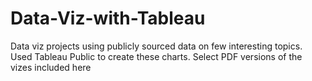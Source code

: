 # Data-Viz-with-Tableau
Data viz projects using publicly sourced data on few interesting topics. Used Tableau Public to create these charts. Select PDF versions of the vizes included here

